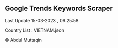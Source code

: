 

## Google Trends Keywords Scraper 
 
Last Update 15-03-2023 , 09:25:58

Country List :
VIETNAM.json



© Abdul Muttaqin 
